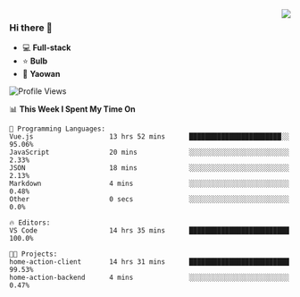 <img  align="right" src="https://github-readme-stats.vercel.app/api?username=LolipopJ&show_icons=true&count_private=true&hide_title=true&include_all_commits=true&theme=vue">

### Hi there 👋

- :computer: **Full-stack**
- :star: **Bulb**
- :pill: **Yaowan**

<!--START_SECTION:waka-->
![Profile Views](http://img.shields.io/badge/Profile%20Views-7-blue)

📊 **This Week I Spent My Time On** 

```text
💬 Programming Languages: 
Vue.js                   13 hrs 52 mins      ███████████████████████░░   95.06% 
JavaScript               20 mins             ░░░░░░░░░░░░░░░░░░░░░░░░░   2.33% 
JSON                     18 mins             ░░░░░░░░░░░░░░░░░░░░░░░░░   2.13% 
Markdown                 4 mins              ░░░░░░░░░░░░░░░░░░░░░░░░░   0.48% 
Other                    0 secs              ░░░░░░░░░░░░░░░░░░░░░░░░░   0.0%

🔥 Editors: 
VS Code                  14 hrs 35 mins      █████████████████████████   100.0%

🐱‍💻 Projects: 
home-action-client       14 hrs 31 mins      █████████████████████████   99.53% 
home-action-backend      4 mins              ░░░░░░░░░░░░░░░░░░░░░░░░░   0.47%

```


<!--END_SECTION:waka-->

